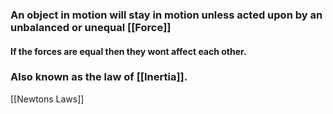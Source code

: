 ### An object in motion will stay in motion unless acted upon by an unbalanced or unequal [[Force]]

#### If the forces are equal then they wont affect each other. 

### Also known as the law of [[Inertia]]. 


[[Newtons Laws]]

